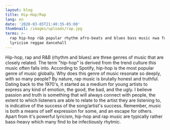 ```yaml
---
layout: blog
title: Hip-Hop/Rap
lang: en
date: '2020-03-05T21:40:35-05:00'
thumbnail: /images/uploads/rap.jpg
terms: >-
  rap hip-hop r&b popular rhythm afro-beats and blues bass music nwa funk
  lyricism reggae dancehall
---
```

Hip-hop, rap and R&B (rhythm and blues) are three genres of music that are closely related. The term "hip-hop" is derived from the trend culture this music often falls into. According to Spotify, hip-hop is the most popular genre of music globally. Why does this genre of music resonate so deeply, with so many people? By nature, rap music is brutally honest and truthful. Dating back to the 1970's, it started as a medium for young artists to express any kind of emotion, the good, the bad, and the ugly. I believe passion and truth is something that will always connect with people, the extent to which listeners are able to relate to the artist they are listening to, is indicative of the success of the song/artist's success. Remember, music is both a means of self expression for some, and an escape for others. Apart from it's powerful lyricism, hip-hop and rap music are typically rather bass-heavy which many find to be infectiously rhytmic.
